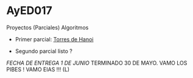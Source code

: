 # AyED017
Proyectos (Parciales) Algoritmos

+ Primer parcial: [Torres de Hanoi](https://github.com/GabrielEValenzuela/AyED017/tree/master/primer_parcial)

+ Segundo parcial listo ?


*FECHA DE ENTREGA 1 DE JUNIO*
TERMINADO 30 DE MAYO. VAMO LOS PIBES ! VAMO EIAS !!! (L)

